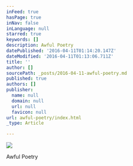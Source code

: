 ```yaml
---
inFeed: true
hasPage: true
inNav: false
inLanguage: null
starred: true
keywords: []
description: Awful Poetry
datePublished: '2016-04-11T01:14:20.147Z'
dateModified: '2016-04-11T01:13:06.711Z'
title: ''
author: []
sourcePath: _posts/2016-04-11-awful-poetry.md
published: true
authors: []
publisher:
  name: null
  domain: null
  url: null
  favicon: null
url: awful-poetry/index.html
_type: Article

---
```

![](https://the-grid-user-content.s3-us-west-2.amazonaws.com/35f8be58-762a-435c-abf7-566242507432.jpg)

Awful Poetry